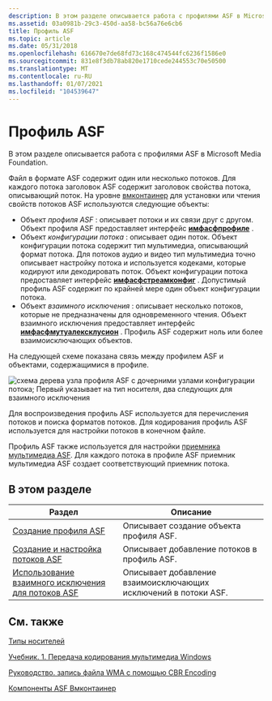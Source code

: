 ```yaml
---
description: В этом разделе описывается работа с профилями ASF в Microsoft Media Foundation.
ms.assetid: 03a0981b-29c3-450d-aa58-bc56a76e6cb6
title: Профиль ASF
ms.topic: article
ms.date: 05/31/2018
ms.openlocfilehash: 616670e7de68fd73c168c474544fc6236f1586e0
ms.sourcegitcommit: 831e8f3db78ab820e1710cede244553c70e50500
ms.translationtype: MT
ms.contentlocale: ru-RU
ms.lasthandoff: 01/07/2021
ms.locfileid: "104539647"
---
```

# <a name="asf-profile"></a>Профиль ASF

В этом разделе описывается работа с профилями ASF в Microsoft Media Foundation.

Файл в формате ASF содержит один или несколько потоков. Для каждого потока заголовок ASF содержит заголовок свойства потока, описывающий поток. На уровне [вмконтаинер](wmcontainer-asf-components.md) для установки или чтения свойств потоков ASF используются следующие объекты:

-   Объект *профиля ASF* : описывает потоки и их связи друг с другом. Объект профиля ASF предоставляет интерфейс [**имфасфпрофиле**](/windows/desktop/api/wmcontainer/nn-wmcontainer-imfasfprofile) .
-   Объект *конфигурации потока* : описывает один поток. Объект конфигурации потока содержит тип мультимедиа, описывающий формат потока. Для потоков аудио и видео тип мультимедиа точно описывает настройку потока и используется кодеками, которые кодируют или декодировать поток. Объект конфигурации потока предоставляет интерфейс [**имфасфстреамконфиг**](/windows/desktop/api/wmcontainer/nn-wmcontainer-imfasfstreamconfig) . Допустимый профиль ASF содержит по крайней мере один объект конфигурации потока.
-   Объект *взаимного исключения* : описывает несколько потоков, которые не предназначены для одновременного чтения. Объект взаимного исключения предоставляет интерфейс [**имфасфмутуалексклусион**](/windows/desktop/api/wmcontainer/nn-wmcontainer-imfasfmutualexclusion) . Профиль ASF содержит ноль или более взаимоисключающих объектов.

На следующей схеме показана связь между профилем ASF и объектами, содержащимися в профиле.

![схема дерева узла профиля ASF с дочерними узлами конфигурации потока; Первый указывает на тип носителя, два следующих для взаимного исключения](images/asf-components02.png)

Для воспроизведения профиль ASF используется для перечисления потоков и поиска форматов потоков. Для кодирования профиль ASF используется для настройки потоков в конечном файле.

Профиль ASF также используется для настройки [приемника мультимедиа ASF](asf-media-sinks.md). Для каждого потока в профиле ASF приемник мультимедиа ASF создает соответствующий приемник потока.

## <a name="in-this-section"></a>В этом разделе



| Раздел                                                                                           | Описание                                                        |
|-------------------------------------------------------------------------------------------------|--------------------------------------------------------------------|
| [Создание профиля ASF](creating-an-asf-profile.md)<br/>                               | Описывает создание объекта профиля ASF.<br/>          |
| [Создание и настройка потоков ASF](creating-and-configuring-asf-streams.md)<br/>     | Описывает добавление потоков в профиль ASF.<br/>         |
| [Использование взаимного исключения для потоков ASF](using-mutual-exclusion-for-asf-streams.md)<br/> | Описывает добавление взаимоисключающих исключений в потоки ASF. <br/> |



 

## <a name="related-topics"></a>См. также

<dl> <dt>

[Типы носителей](media-types.md)
</dt> <dt>

[Учебник. 1. Передача кодирования мультимедиа Windows](tutorial--1-pass-windows-media-encoding.md)
</dt> <dt>

[Руководство. запись файла WMA с помощью CBR Encoding](tutorial--writing-a-wma-file-by-using-cbr-encoding.md)
</dt> <dt>

[Компоненты ASF Вмконтаинер](wmcontainer-asf-components.md)
</dt> </dl>

 

 




